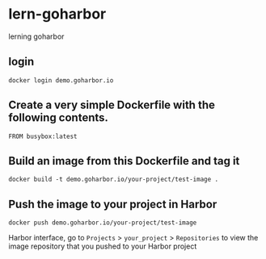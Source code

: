 # lern-goharbor
lerning goharbor

## login

```
docker login demo.goharbor.io
```

## Create a very simple Dockerfile with the following contents.

```
FROM busybox:latest
```

## Build an image from this Dockerfile and tag it

```
docker build -t demo.goharbor.io/your-project/test-image .
```

## Push the image to your project in Harbor

```
docker push demo.goharbor.io/your-project/test-image
```

Harbor interface, go to `Projects` > `your_project` > `Repositories` to view the image repository that you pushed to your Harbor project








